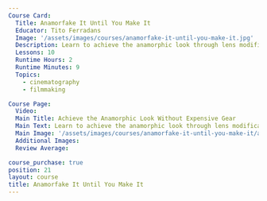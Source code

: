 ```yaml
---
Course Card:
  Title: Anamorfake It Until You Make It
  Educator: Tito Ferradans
  Image: '/assets/images/courses/anamorfake-it-until-you-make-it.jpg'
  Description: Learn to achieve the anamorphic look through lens modifications, filters, and post-production techniques without expensive equipment.
  Lessons: 10
  Runtime Hours: 2
  Runtime Minutes: 9
  Topics:
    - cinematography
    - filmmaking

Course Page:
  Video:
  Main Title: Achieve the Anamorphic Look Without Expensive Gear
  Main Text: Learn to achieve the anamorphic look through lens modifications, filters, and post-production techniques without expensive equipment.
  Main Image: '/assets/images/courses/anamorfake-it-until-you-make-it/anamorfake-it-until-you-make-it-main.jpg'
  Additional Images:
  Review Average:

course_purchase: true
position: 21
layout: course
title: Anamorfake It Until You Make It
---
```


